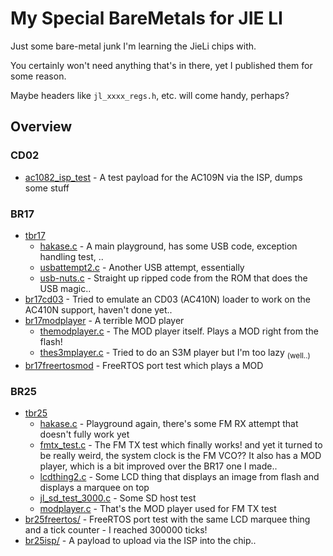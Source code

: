 # My Special BareMetals for JIE LI

Just some bare-metal junk I'm learning the JieLi chips with.

You certainly won't need anything that's in there, yet I published them for some reason.

Maybe headers like `jl_xxxx_regs.h`, etc. will come handy, perhaps?

## Overview

### CD02

- [ac1082_isp_test](ac1082_isp_test/) - A test payload for the AC109N via the ISP, dumps some stuff

### BR17

- [tbr17](tbr17/)
  * [hakase.c](tbr17/hakase.c) - A main playground, has some USB code, exception handling test, ..
  * [usbattempt2.c](tbr17/usbattempt2.c) - Another USB attempt, essentially
  * [usb-nuts.c](tbr17/usb-nuts.c) - Straight up ripped code from the ROM that does the USB magic..
- [br17cd03](br17cd03/) - Tried to emulate an CD03 (AC410N) loader to work on the AC410N support, haven't done yet..
- [br17modplayer](br17modplayer/) - A terrible MOD player
  * [themodplayer.c](br17modplayer/themodplayer.c) - The MOD player itself. Plays a MOD right from the flash!
  * [thes3mplayer.c](br17modplayer/thes3mplayer.c) - Tried to do an S3M player but I'm too lazy <sub>(well..)</sub>
- [br17freertosmod](br17freertosmod/) - FreeRTOS port test which plays a MOD

### BR25

- [tbr25](tbr25/)
  * [hakase.c](tbr25/hakase.c) - Playground again, there's some FM RX attempt that doesn't fully work yet
  * [fmtx_test.c](tbr25/fmtx_test.c) - The FM TX test which finally works! and yet it turned to be really weird, the system clock is the FM VCO?? It also has a MOD player, which is a bit improved over the BR17 one I made..
  * [lcdthing2.c](tbr25/lcdthing2.c) - Some LCD thing that displays an image from flash and displays a marquee on top
  * [jl_sd_test_3000.c](tbr25/jl_sd_test_3000.c) - Some SD host test
  * [modplayer.c](tbr25/modplayer.c) - That's the MOD player used for FM TX test
- [br25freertos/](br25freertos/) - FreeRTOS port test with the same LCD marquee thing and a tick counter - I reached 300000 ticks!
- [br25isp/](br25isp/) - A payload to upload via the ISP into the chip..
